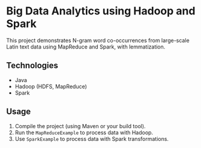 # Big Data Analytics using Hadoop and Spark

This project demonstrates N-gram word co-occurrences from large-scale Latin text data 
using MapReduce and Spark, with lemmatization.

## Technologies
- Java
- Hadoop (HDFS, MapReduce)
- Spark

## Usage
1. Compile the project (using Maven or your build tool).
2. Run the `MapReduceExample` to process data with Hadoop.
3. Use `SparkExample` to process data with Spark transformations.

